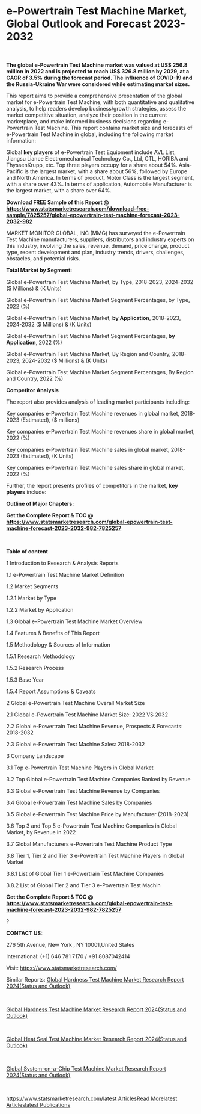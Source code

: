 <h1>e-Powertrain Test Machine Market, Global Outlook and Forecast 2023-2032</h1><br/><p><strong>The global e-Powertrain Test Machine market was valued at US$ 256.8 million in 2022 and is projected to reach US$ 326.8 million by 2029, at a <strong>CAGR</strong> of 3.5% during the forecast period. The influence of COVID-19 and the Russia-Ukraine War were considered while estimating market sizes.</strong></p>
 
 
 
 <p>This report aims to provide a comprehensive presentation of the global market for e-Powertrain Test Machine, with both quantitative and qualitative analysis, to help readers develop business/growth strategies, assess the market competitive situation, analyze their position in the current marketplace, and make informed business decisions regarding e-Powertrain Test Machine. This report contains market size and forecasts of e-Powertrain Test Machine in global, including the following market information:</p>
 
 
 
 <p>Global <strong>key players</strong> of e-Powertrain Test Equipment include AVL List, Jiangsu Liance Electromechanical Technology Co., Ltd, CTL, HORIBA and ThyssenKrupp, etc. Top three players occupy for a share about 54%. Asia-Pacific is the largest market, with a share about 56%, followed by Europe and North America. In terms of product, Motor Class is the largest segment, with a share over 43%. In terms of application, Automobile Manufacturer is the largest market, with a share over 64%.</p>
 
 
 
 <p><strong>Download FREE Sample of this Report @ <a href="https://www.statsmarketresearch.com/download-free-sample/7825257/global-epowertrain-test-machine-forecast-2023-2032-982">https://www.statsmarketresearch.com/download-free-sample/7825257/global-epowertrain-test-machine-forecast-2023-2032-982</a></strong></p>
 
 
 
 <p>MARKET MONITOR GLOBAL, INC (MMG) has surveyed the e-Powertrain Test Machine manufacturers, suppliers, distributors and industry experts on this industry, involving the sales, revenue, demand, price change, product type, recent development and plan, industry trends, drivers, challenges, obstacles, and potential risks.</p>
 
 
 
 <p><strong>Total Market by Segment:</strong></p>
 
 
 
 <p>Global e-Powertrain Test Machine Market, by Type, 2018-2023, 2024-2032 ($ Millions) & (K Units)</p>
 
 
 
 <p>Global e-Powertrain Test Machine Market Segment Percentages, by Type, 2022 (%)</p>
 
 
 
 <p>Global e-Powertrain Test Machine Market, <strong>by Application</strong>, 2018-2023, 2024-2032 ($ Millions) & (K Units)</p>
 
 
 
 <p>Global e-Powertrain Test Machine Market Segment Percentages, <strong>by Application</strong>, 2022 (%)</p>
 
 
 
 <p>Global e-Powertrain Test Machine Market, By Region and Country, 2018-2023, 2024-2032 ($ Millions) & (K Units)</p>
 
 
 
 <p>Global e-Powertrain Test Machine Market Segment Percentages, By Region and Country, 2022 (%)</p>
 
 
 
 <p><strong>Competitor Analysis</strong></p>
 
 
 
 <p>The report also provides analysis of leading market participants including:</p>
 
 
 
 <p>Key companies e-Powertrain Test Machine revenues in global market, 2018-2023 (Estimated), ($ millions)</p>
 
 
 
 <p>Key companies e-Powertrain Test Machine revenues share in global market, 2022 (%)</p>
 
 
 
 <p>Key companies e-Powertrain Test Machine sales in global market, 2018-2023 (Estimated), (K Units)</p>
 
 
 
 <p>Key companies e-Powertrain Test Machine sales share in global market, 2022 (%)</p>
 
 
 
 <p>Further, the report presents profiles of competitors in the market, <strong>key players</strong> include:</p>
 
 
 
 <p><strong>Outline of Major Chapters:</strong></p>
 
 
 
 <div><b>Get the Complete Report & TOC @ <a href="https://www.statsmarketresearch.com/global-epowertrain-test-machine-forecast-2023-2032-982-7825257">https://www.statsmarketresearch.com/global-epowertrain-test-machine-forecast-2023-2032-982-7825257</a></b></div>
 
 
 
 <p><br />
 
 <b>Table of content</b></p>
 
 
 
 <p>1 Introduction to Research & Analysis Reports<br />
 
 1.1 e-Powertrain Test Machine Market Definition<br />
 
 1.2 Market Segments<br />
 
 1.2.1 Market by Type<br />
 
 1.2.2 Market by Application<br />
 
 1.3 Global e-Powertrain Test Machine Market Overview<br />
 
 1.4 Features & Benefits of This Report<br />
 
 1.5 Methodology & Sources of Information<br />
 
 1.5.1 Research Methodology<br />
 
 1.5.2 Research Process<br />
 
 1.5.3 Base Year<br />
 
 1.5.4 Report Assumptions & Caveats<br />
 
 2 Global e-Powertrain Test Machine Overall Market Size<br />
 
 2.1 Global e-Powertrain Test Machine Market Size: 2022 VS 2032<br />
 
 2.2 Global e-Powertrain Test Machine Revenue, Prospects & Forecasts: 2018-2032<br />
 
 2.3 Global e-Powertrain Test Machine Sales: 2018-2032<br />
 
 3 Company Landscape<br />
 
 3.1 Top e-Powertrain Test Machine Players in Global Market<br />
 
 3.2 Top Global e-Powertrain Test Machine Companies Ranked by Revenue<br />
 
 3.3 Global e-Powertrain Test Machine Revenue by Companies<br />
 
 3.4 Global e-Powertrain Test Machine Sales by Companies<br />
 
 3.5 Global e-Powertrain Test Machine Price by Manufacturer (2018-2023)<br />
 
 3.6 Top 3 and Top 5 e-Powertrain Test Machine Companies in Global Market, by Revenue in 2022<br />
 
 3.7 Global Manufacturers e-Powertrain Test Machine Product Type<br />
 
 3.8 Tier 1, Tier 2 and Tier 3 e-Powertrain Test Machine Players in Global Market<br />
 
 3.8.1 List of Global Tier 1 e-Powertrain Test Machine Companies<br />
 
 3.8.2 List of Global Tier 2 and Tier 3 e-Powertrain Test Machin</p>
 
 
 
 <div><b>Get the Complete Report & TOC @ <a href="https://www.statsmarketresearch.com/global-epowertrain-test-machine-forecast-2023-2032-982-7825257">https://www.statsmarketresearch.com/global-epowertrain-test-machine-forecast-2023-2032-982-7825257</a></b></div>
 
 
 
 <p>? </p>
 
 
 
 <p><b>CONTACT US:</b><br />
 
 276 5th Avenue, New York , NY 10001,United States<br />
 
 International: (+1) 646 781 7170 / +91 8087042414<br />
 
 Visit: <a href="https://www.statsmarketresearch.com/">https://www.statsmarketresearch.com/</a><br />
 
 Similar Reports: <a href="https://www.statsmarketresearch.com/global-epowertrain-test-machine-forecast-2023-2032-982-7825257">Global Hardness Test Machine Market Research Report 2024(Status and Outlook)</a><br />
 
 <br />
 
 <a href="https://www.statsmarketresearch.com/global-epowertrain-test-machine-forecast-2023-2032-982-7825257">Global Hardness Test Machine Market Research Report 2024(Status and Outlook)</a><br />
 
 <br />
 
 <a href="https://www.statsmarketresearch.com/global-epowertrain-test-machine-forecast-2023-2032-982-7825257">Global Heat Seal Test Machine Market Research Report 2024(Status and Outlook)</a><br />
 
 <br />
 
 <a href="https://www.statsmarketresearch.com/global-epowertrain-test-machine-forecast-2023-2032-982-7825257">Global System-on-a-Chip Test Machine Market Research Report 2024(Status and Outlook)</a><br />
 
 <br />
 
 <a href="https://gyeongbokgung.com">https://www.statsmarketresearch.com/</a><a href="https://hallyeomaritime.com">latest Articles</a><a href="https://jingwansa.com">Read More</a><a href="https://nguoiviet.jp/">latest Articles</a><a href="https://www.intelmarketresearch.com/">latest Publications</a></p>